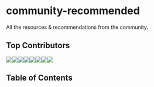 # community-recommended
All the resources &amp; recommendations from the community.

## Top Contributors

[![](https://sourcerer.io/fame/xlogix/fnplus/community-recommended/images/0)](https://sourcerer.io/fame/xlogix/fnplus/community-recommended/links/0)[![](https://sourcerer.io/fame/xlogix/fnplus/community-recommended/images/1)](https://sourcerer.io/fame/xlogix/fnplus/community-recommended/links/1)[![](https://sourcerer.io/fame/xlogix/fnplus/community-recommended/images/2)](https://sourcerer.io/fame/xlogix/fnplus/community-recommended/links/2)[![](https://sourcerer.io/fame/xlogix/fnplus/community-recommended/images/3)](https://sourcerer.io/fame/xlogix/fnplus/community-recommended/links/3)[![](https://sourcerer.io/fame/xlogix/fnplus/community-recommended/images/4)](https://sourcerer.io/fame/xlogix/fnplus/community-recommended/links/4)[![](https://sourcerer.io/fame/xlogix/fnplus/community-recommended/images/5)](https://sourcerer.io/fame/xlogix/fnplus/community-recommended/links/5)[![](https://sourcerer.io/fame/xlogix/fnplus/community-recommended/images/6)](https://sourcerer.io/fame/xlogix/fnplus/community-recommended/links/6)[![](https://sourcerer.io/fame/xlogix/fnplus/community-recommended/images/7)](https://sourcerer.io/fame/xlogix/fnplus/community-recommended/links/7)

## Table of Contents

